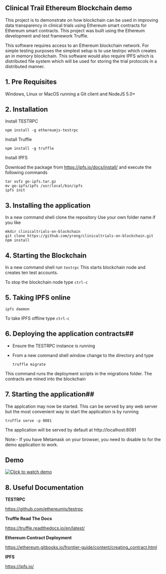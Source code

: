 ## Clinical Trail Ethereum Blockchain demo

This project is to demonstrate on how blockchain can be used in improving data transparency in clinical trials using Ethereum smart contracts for Ethereum smart contracts. 
This project was built using the Ethereum development and test framework Truffle. 

This software requires access to an Ethereum blockchain network. For simple testing purposes the simplest setup
is to use testrpc which creates an in memory blockchain. This software would also require IPFS which is distributed file system which will be used for storing the trial protocols
in a distributed manner.

## 1. Pre Requisites
Windows, Linux or MacOS running a Git client and NodeJS 5.0+


## 2. Installation

Install TESTRPC

    npm install -g ethereumjs-testrpc

Install Truffle
    
    npm install -g truffle


Install IPFS 

Download the package from https://ipfs.io/docs/install/ and execute the following commands

	tar xvfz go-ipfs.tar.gz
	mv go-ipfs/ipfs /usr/local/bin/ipfs
	ipfs init

	
## 3. Installing the application

In a new command shell clone the repository
Use your own folder name if you like
	
	mkdir clinicaltrials-on-blockchain
	git clone https://github.com/yrong/clinicaltrials-on-blockchain.git
	npm install

## 4. Starting the Blockchain
In a new command shell run 
	```
	testrpc
	```
This starts blockchain node and creates ten test accounts.

To stop the blockchain node type ```ctrl-c```

## 5. Taking IPFS online

	ipfs daemon

To take IPFS offline type ```ctrl-c```

## 6. Deploying the application contracts##
* Ensure the TESTRPC instance is running

* From a new command shell window change to the directory and type
    ```
    truffle migrate
    ```

This command runs the deployment scripts in the migrations folder. The contracts are mined into the blockchain


## 7. Starting the application##

The applcation may now be started. This can be served by any web server but the most convenient way to start the application is by running
	
	truffle serve -p 8081

The application will be served by default at http://localhost:8081

Note:- If you have Metamask on your browser, you need to disable to for the demo application to work.

## Demo

[![Click to watch demo](https://img.youtube.com/vi/JGumTDlrDnE/0.jpg)](https://www.youtube.com/watch?v=JGumTDlrDnE)


## 8. Useful Documentation

**TESTRPC**

https://github.com/ethereumjs/testrpc

**Truffle Read The Docs**

https://truffle.readthedocs.io/en/latest/

**Ethereum Contract Deployment**

https://ethereum.gitbooks.io/frontier-guide/content/creating_contract.html

**IPFS**

https://ipfs.io/
